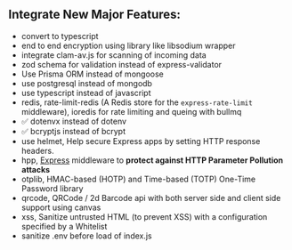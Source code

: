 ## Integrate New Major Features:

- convert to typescript
- end to end encryption using library like libsodium wrapper
- integrate clam-av.js for scanning of incoming data
- zod schema for validation instead of express-validator
- Use Prisma ORM instead of mongoose
- use postgresql instead of mongodb
- use typescript instead of javascript
- redis, rate-limit-redis (A Redis store for the `express-rate-limit` middleware), ioredis for rate limiting and queing with bullmq
- ✅ dotenvx instead of dotenv
- ✅ bcryptjs instead of bcrypt
- use helmet, Help secure Express apps by setting HTTP response headers.
- hpp, [Express](http://expressjs.com) middleware to **protect against HTTP Parameter Pollution attacks**
- otplib, HMAC-based (HOTP) and Time-based (TOTP) One-Time Password library
- qrcode, QRCode / 2d Barcode api with both server side and client side support using canvas
- xss, Sanitize untrusted HTML (to prevent XSS) with a configuration specified by a Whitelist
- sanitize .env before load of index.js
